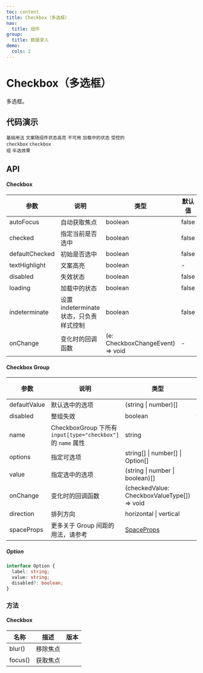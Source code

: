 ```yaml
---
toc: content
title: Checkbox（多选框）
nav:
  title: 组件
group:
  title: 数据录入
demo:
  cols: 2
---
```


# Checkbox（多选框）

多选框。

## 代码演示

<code src="./basic.tsx">基础用法</code>
<code src="./highlight.tsx" description="开启`textHighlight`文案为品牌色。">文案随组件状态高亮</code>
<code src="./disabled.tsx" description="checkbox 不可用。">不可用</code>
<code src="./loading.tsx" description="交互需要发送请求可以通过`loading`参数来控制组件状态。">加载中的状态</code>
<code src="./controller.tsx" description="联动checkbox。">受控的 checkbox</code>
<code src="./group.tsx" description="方便的从数组生成Checkbox组，可以控制间距和方向。参考属性`spaceProps`">checkbox 组</code>
<code src="./indeterminate.tsx">半选效果</code>

## API

#### Checkbox

| 参数           | 说明                                    | 类型                             | 默认值 | 版本 |
| -------------- | --------------------------------------- | -------------------------------- | ------ | ---- |
| autoFocus      | 自动获取焦点                            | boolean                          | false  |      |
| checked        | 指定当前是否选中                        | boolean                          | false  |      |
| defaultChecked | 初始是否选中                            | boolean                          | false  |      |
| textHighlight  | 文案高亮                                | boolean                          | -      |      |
| disabled       | 失效状态                                | boolean                          | false  |      |
| loading        | 加载中的状态                            | boolean                          | false  |      |
| indeterminate  | 设置 indeterminate 状态，只负责样式控制 | boolean                          | false  |      |
| onChange       | 变化时的回调函数                        | (e: CheckboxChangeEvent) => void | -      |      |

#### Checkbox Group

| 参数         | 说明                                                         | 类型                                        | 默认值     | 版本 |
| ------------ | ------------------------------------------------------------ | ------------------------------------------- | ---------- | ---- |
| defaultValue | 默认选中的选项                                               | (string \| number)\[]                       | \[]        |      |
| disabled     | 整组失效                                                     | boolean                                     | false      |      |
| name         | CheckboxGroup 下所有 `input[type="checkbox"]` 的 `name` 属性 | string                                      | -          |      |
| options      | 指定可选项                                                   | string\[] \| number\[] \| Option\[]         | \[]        |      |
| value        | 指定选中的选项                                               | (string \| number \| boolean)\[]            | \[]        |      |
| onChange     | 变化时的回调函数                                             | (checkedValue: CheckboxValueType[]) => void | -          |      |
| direction    | 排列方向                                                     | horizontal \| vertical                      | horizontal |      |
| spaceProps   | 更多关于 Group 间距的用法，请参考                            | [SpaceProps](/components/space#api)         | -          |      |

##### Option

```typescript
interface Option {
  label: string;
  value: string;
  disabled?: boolean;
}
```

### 方法

#### Checkbox

| 名称    | 描述     | 版本 |
| ------- | -------- | ---- |
| blur()  | 移除焦点 |      |
| focus() | 获取焦点 |      |
